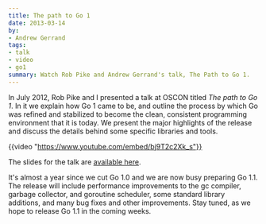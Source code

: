 ```yaml
---
title: The path to Go 1
date: 2013-03-14
by:
- Andrew Gerrand
tags:
- talk
- video
- go1
summary: Watch Rob Pike and Andrew Gerrand's talk, The Path to Go 1.
---
```



In July 2012, Rob Pike and I presented a talk at OSCON titled _The path to Go 1_.
In it we explain how Go 1 came to be, and outline the process by which Go
was refined and stabilized to become the clean,
consistent programming environment that it is today.
We present the major highlights of the release and discuss the details behind
some specific libraries and tools.

{{video "https://www.youtube.com/embed/bj9T2c2Xk_s"}}

The slides for the talk are [available here](https://talks.golang.org/2012/go1.slide).

It's almost a year since we cut Go 1.0 and we are now busy preparing Go 1.1.
The release will include performance improvements to the gc compiler,
garbage collector, and goroutine scheduler,
some standard library additions, and many bug fixes and other improvements.
Stay tuned, as we hope to release Go 1.1 in the coming weeks.
